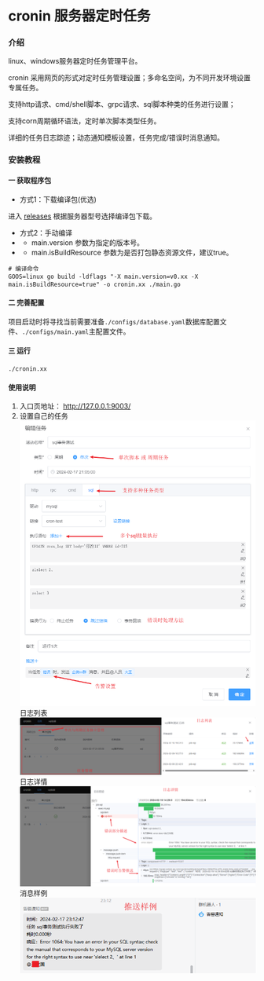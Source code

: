 # cronin 服务器定时任务

### 介绍
linux、windows服务器定时任务管理平台。

cronin 采用网页的形式对定时任务管理设置；多命名空间，为不同开发环境设置专属任务。

支持http请求、cmd/shell脚本、grpc请求、sql脚本种类的任务进行设置；

支持corn周期循环语法，定时单次脚本类型任务。

详细的任务日志踪迹；动态通知模板设置，任务完成/错误时消息通知。




### 安装教程
#### 一 获取程序包
- 方式1：下载编译包(优选) 
    
进入 [releases](https://gitee.com/mnyuan/cronin/releases) 根据服务器型号选择编译包下载。

- 方式2：手动编译
- - main.version 参数为指定的版本号。
- - main.isBuildResource 参数为是否打包静态资源文件，建议true。
~~~
# 编译命令
GOOS=linux go build -ldflags "-X main.version=v0.xx -X main.isBuildResource=true" -o cronin.xx ./main.go
~~~

#### 二 完善配置
项目启动时将寻找当前需要准备`./configs/database.yaml`数据库配置文件、`./configs/main.yaml`主配置文件。

#### 三 运行
```
./cronin.xx
```

#### 使用说明

1.  入口页地址： http://127.0.0.1:9003/
2.  设置自己的任务
![image](./work/set.png)
日志列表
![image](./work/list.png)
日志详情
![image](./work/trace.png)
消息样例
![image](./work/msg.png)
